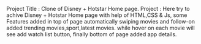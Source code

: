 Project Title : Clone of Disney + Hotstar Home page.
Project : Here try to achive Disney + Hotstar Home page with help of HTML,CSS & Js, some Features added in top of page automatically swiping movies and follow-on added
trending movies,sport,latest movies. while hover on each movie will see add watch list button, finally bottom of page added app details.
